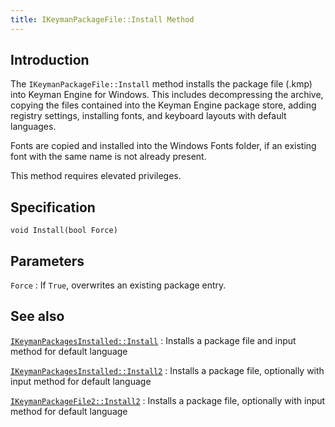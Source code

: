 ```yaml
---
title: IKeymanPackageFile::Install Method
---
```


## Introduction

The `IKeymanPackageFile::Install` method installs the package file
(.kmp) into Keyman Engine for Windows. This includes decompressing the
archive, copying the files contained into the Keyman Engine package
store, adding registry settings, installing fonts, and keyboard layouts
with default languages.

Fonts are copied and installed into the Windows Fonts folder, if an
existing font with the same name is not already present.

This method requires elevated privileges.

## Specification

``` clike
void Install(bool Force)
```

## Parameters

`Force`
:   If `True`, overwrites an existing package entry.

## See also

[`IKeymanPackagesInstalled::Install`](../IKeymanPackagesInstalled/Install)
:   Installs a package file and input method for default language

[`IKeymanPackagesInstalled::Install2`](../IKeymanPackagesInstalled2/Install2)
:   Installs a package file, optionally with input method for default
    language

[`IKeymanPackageFile2::Install2`](../IKeymanPackageFile2/Install2)
:   Installs a package file, optionally with input method for default
    language
